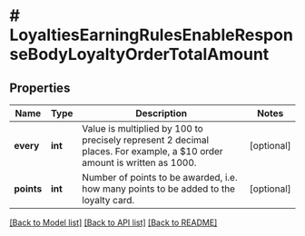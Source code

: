 # # LoyaltiesEarningRulesEnableResponseBodyLoyaltyOrderTotalAmount

## Properties

Name | Type | Description | Notes
------------ | ------------- | ------------- | -------------
**every** | **int** | Value is multiplied by 100 to precisely represent 2 decimal places. For example, a $10 order amount is written as 1000. | [optional]
**points** | **int** | Number of points to be awarded, i.e. how many points to be added to the loyalty card. | [optional]

[[Back to Model list]](../../README.md#models) [[Back to API list]](../../README.md#endpoints) [[Back to README]](../../README.md)
